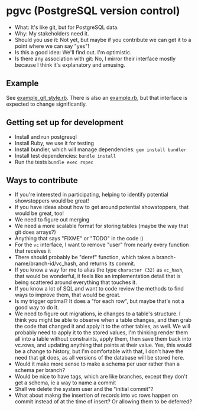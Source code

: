 pgvc (PostgreSQL version control)
=================================

* What: It's like git, but for PostgreSQL data.
* Why: My stakeholders need it.
* Should you use it: Not yet, but maybe if you contribute we can get it to a point where we can say "yes"!
* Is this a good idea: We'll find out. I'm optimistic.
* Is there any association with git: No, I mirror their interface mostly because
  I think it's explanatory and amusing.


Example
-------

See [example_git_style.rb](example_git_style.rb).
There is also an [example.rb](example.rb), but that interface is expected
to change significantly.


Getting set up for development
------------------------------

* Install and run postgresql
* Install Ruby, we use it for testing
* Install bundler, which will manage dependencies: `gem install bundler`
* Install test dependencies: `bundle install`
* Run the tests `bundle exec rspec`


Ways to contribute
------------------

* If you're interested in participating, helping to identify potential showstoppers would be great!
* If you have ideas about how to get around potential showstoppers, that would be great, too!
* We need to figure out merging
* We need a more scalable format for storing tables (maybe the way that git does arrays?)
* Anything that says "FIXME" or "TODO" in the code :)
* For the `vc` interface, I want to remove "user" from nearly every function that receives it
* There should probably be "deref" function, which takes a branch-name/branch-id/vc_hash, and
  returns its commit.
* If you know a way for me to alias the type `character (32)` as `vc_hash`, that
  would be wonderful, it feels like an implementation detail that is being scattered
  around everything that touches it.
* If you know a lot of SQL and want to code review the methods to find ways to improve them,
  that would be great.
* Is my trigger optimal? It does a "for each row", but maybe that's not a good way to do it.
* We need to figure out migrations, ie changes to a table's structure. I think you
  might be able to observe when a table changes, and then grab the code that changed it and apply
  it to the other tables, as well. We will probably need to apply it to the stored
  values, I'm thinking render them all into a table without constraints, apply them,
  then save them back into vc.rows, and updating anything that points at their value.
  Yes, this would be a change to history, but I'm comfortable with that, I don't
  have the need that git does, as all versions of the database will be stored here.
* Would it make more sense to make a schema per user rather than a schema per branch?
* Would be nice to have tags, which are like branches, except they don't get a schema,
  ie a way to name a commit
* Shall we delete the system user and the "initial commit"?
* What about makng the insertion of records into vc.rows happen on commit instead of at the time of insert?
  Or allowing them to be deferred?
